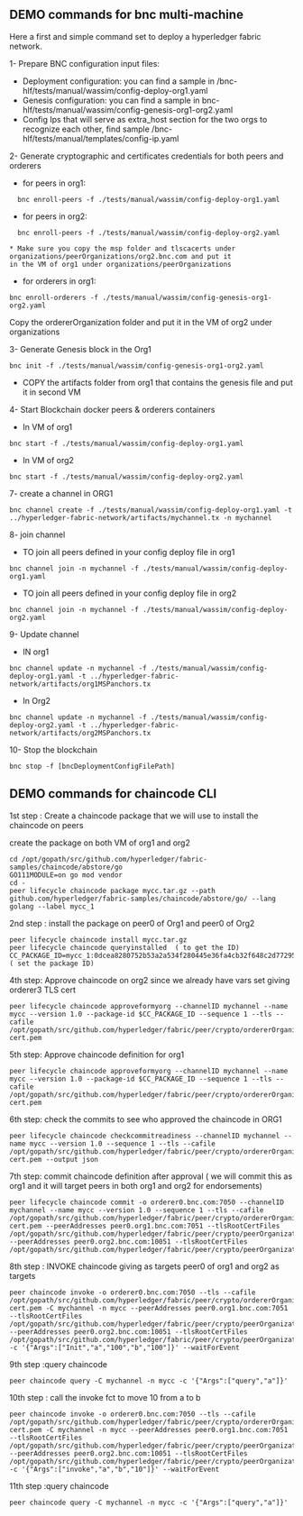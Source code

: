 
## DEMO commands for bnc multi-machine

Here a first and simple command set to deploy a hyperledger fabric network.

1- Prepare BNC configuration input files:
  * Deployment configuration: you can find a sample in /bnc-hlf/tests/manual/wassim/config-deploy-org1.yaml
  * Genesis configuration: you can find a sample in bnc-hlf/tests/manual/wassim/config-genesis-org1-org2.yaml
  * Config Ips that will serve as extra_host section for the two orgs to recognize each other, find sample /bnc-hlf/tests/manual/templates/config-ip.yaml
  
2- Generate cryptographic and certificates credentials for both peers and orderers
  * for peers in org1:
  ````shell script
    bnc enroll-peers -f ./tests/manual/wassim/config-deploy-org1.yaml
  ````
  * for peers in org2:
  ````shell script
    bnc enroll-peers -f ./tests/manual/wassim/config-deploy-org2.yaml
  ````
    * Make sure you copy the msp folder and tlscacerts under  organizations/peerOrganizations/org2.bnc.com and put it 
    in the VM of org1 under organizations/peerOrganizations
  * for orderers in org1:
  ````shell script
  bnc enroll-orderers -f ./tests/manual/wassim/config-genesis-org1-org2.yaml
  ````
Copy the ordererOrganization folder and put it in the VM of org2 under organizations

3- Generate Genesis block in the Org1
````shell script
bnc init -f ./tests/manual/wassim/config-genesis-org1-org2.yaml
````

* COPY the artifacts folder from org1 that contains the genesis file and put it in second VM

4- Start Blockchain docker peers & orderers containers

* In VM of org1
````shell script
bnc start -f ./tests/manual/wassim/config-deploy-org1.yaml
````
* In VM of org2
````shell script
bnc start -f ./tests/manual/wassim/config-deploy-org2.yaml
````

7- create a channel in ORG1
````shell script
bnc channel create -f ./tests/manual/wassim/config-deploy-org1.yaml -t ../hyperledger-fabric-network/artifacts/mychannel.tx -n mychannel
````

8- join channel 

* TO join all peers defined in your config deploy file in org1
````shell script
bnc channel join -n mychannel -f ./tests/manual/wassim/config-deploy-org1.yaml
````

* TO join all peers defined in your config deploy file in org2
````shell script
bnc channel join -n mychannel -f ./tests/manual/wassim/config-deploy-org2.yaml
````

9- Update channel

* IN org1
````shell script
bnc channel update -n mychannel -f ./tests/manual/wassim/config-deploy-org1.yaml -t ../hyperledger-fabric-network/artifacts/org1MSPanchors.tx 
````
* In Org2
````shell script
bnc channel update -n mychannel -f ./tests/manual/wassim/config-deploy-org2.yaml -t ../hyperledger-fabric-network/artifacts/org2MSPanchors.tx 
````


10- Stop the blockchain
````shell script
bnc stop -f [bncDeploymentConfigFilePath]
````

## DEMO commands for chaincode CLI

1st step :  Create a chaincode package that we will use to install the chaincode on peers 

create the package on both VM of org1 and org2

````shell script
cd /opt/gopath/src/github.com/hyperledger/fabric-samples/chaincode/abstore/go
GO111MODULE=on go mod vendor
cd -
peer lifecycle chaincode package mycc.tar.gz --path github.com/hyperledger/fabric-samples/chaincode/abstore/go/ --lang golang --label mycc_1
````

2nd step :  install the package on peer0 of Org1 and peer0 of Org2
````shell script
peer lifecycle chaincode install mycc.tar.gz
peer lifecycle chaincode queryinstalled  ( to get the ID)
CC_PACKAGE_ID=mycc_1:0dcea8280752b53a2a534f280445e36fa4cb32f648c2d7729589821f300d74be  ( set the package ID)
````

4th step: Approve chaincode on org2 since we already have vars set giving orderer3 TLS cert
````shell script
peer lifecycle chaincode approveformyorg --channelID mychannel --name mycc --version 1.0 --package-id $CC_PACKAGE_ID --sequence 1 --tls --cafile /opt/gopath/src/github.com/hyperledger/fabric/peer/crypto/ordererOrganizations/bnc.com/orderers/orderer3.bnc.com/msp/tlscacerts/tlsca.bnc.com-cert.pem
````

5th step: Approve chaincode definition for org1
````shell script
peer lifecycle chaincode approveformyorg --channelID mychannel --name mycc --version 1.0 --package-id $CC_PACKAGE_ID --sequence 1 --tls --cafile /opt/gopath/src/github.com/hyperledger/fabric/peer/crypto/ordererOrganizations/bnc.com/orderers/orderer0.bnc.com/msp/tlscacerts/tlsca.bnc.com-cert.pem

````

6th step: check the commits to see who approved the chaincode in ORG1
````shell script
peer lifecycle chaincode checkcommitreadiness --channelID mychannel --name mycc --version 1.0 --sequence 1 --tls --cafile /opt/gopath/src/github.com/hyperledger/fabric/peer/crypto/ordererOrganizations/bnc.com/orderers/orderer0.bnc.com/msp/tlscacerts/tlsca.bnc.com-cert.pem --output json
````

7th step: commit chaincode definition after approval ( we will commit this as org1 and it will target peers in both org1 and org2 for endorsements)
 ````shell script
 peer lifecycle chaincode commit -o orderer0.bnc.com:7050 --channelID mychannel --name mycc --version 1.0 --sequence 1 --tls --cafile /opt/gopath/src/github.com/hyperledger/fabric/peer/crypto/ordererOrganizations/bnc.com/orderers/orderer0.bnc.com/msp/tlscacerts/tlsca.bnc.com-cert.pem --peerAddresses peer0.org1.bnc.com:7051 --tlsRootCertFiles /opt/gopath/src/github.com/hyperledger/fabric/peer/crypto/peerOrganizations/org1.bnc.com/peers/peer0.org1.bnc.com/tls/ca.crt --peerAddresses peer0.org2.bnc.com:10051 --tlsRootCertFiles /opt/gopath/src/github.com/hyperledger/fabric/peer/crypto/peerOrganizations/org2.bnc.com/peers/peer1.org2.bnc.com/tls/ca.crt
````


8th step : INVOKE chaincode giving as targets peer0 of org1 and org2 as targets
 ````shell script
peer chaincode invoke -o orderer0.bnc.com:7050 --tls --cafile /opt/gopath/src/github.com/hyperledger/fabric/peer/crypto/ordererOrganizations/bnc.com/orderers/orderer0.bnc.com/msp/tlscacerts/tlsca.bnc.com-cert.pem -C mychannel -n mycc --peerAddresses peer0.org1.bnc.com:7051 --tlsRootCertFiles /opt/gopath/src/github.com/hyperledger/fabric/peer/crypto/peerOrganizations/org1.bnc.com/peers/peer0.org1.bnc.com/tls/ca.crt --peerAddresses peer0.org2.bnc.com:10051 --tlsRootCertFiles /opt/gopath/src/github.com/hyperledger/fabric/peer/crypto/peerOrganizations/org2.bnc.com/peers/peer0.org2.bnc.com/tls/ca.crt -c '{"Args":["Init","a","100","b","100"]}' --waitForEvent
````

9th step :query chaincode 
 ````shell script
peer chaincode query -C mychannel -n mycc -c '{"Args":["query","a"]}'
````

10th step : call the invoke fct to move 10 from a to b
 ````shell script
peer chaincode invoke -o orderer0.bnc.com:7050 --tls --cafile /opt/gopath/src/github.com/hyperledger/fabric/peer/crypto/ordererOrganizations/bnc.com/orderers/orderer0.bnc.com/msp/tlscacerts/tlsca.bnc.com-cert.pem -C mychannel -n mycc --peerAddresses peer0.org1.bnc.com:7051 --tlsRootCertFiles /opt/gopath/src/github.com/hyperledger/fabric/peer/crypto/peerOrganizations/org1.bnc.com/peers/peer0.org1.bnc.com/tls/ca.crt --peerAddresses peer0.org2.bnc.com:10051 --tlsRootCertFiles /opt/gopath/src/github.com/hyperledger/fabric/peer/crypto/peerOrganizations/org2.bnc.com/peers/peer0.org2.bnc.com/tls/ca.crt -c '{"Args":["invoke","a","b","10"]}' --waitForEvent
 ````


11th step :query chaincode 
 ````shell script
peer chaincode query -C mychannel -n mycc -c '{"Args":["query","a"]}'
````